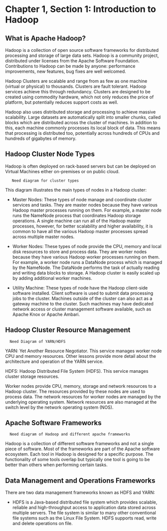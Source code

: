 # Chapter 1, Section 1: Introduction to Hadoop

## What is Apache Hadoop?

Hadoop is a collection of open source software frameworks for distributed processing and storage of large data sets. Hadoop is a community project, distributed under licenses from the Apache Software Foundation. Contributions to Hadoop can be made by anyone: performance improvements, new features, bug fixes are well welcomed.

Hadoop Clusters are scalable and range from as few as one machine (virtual or physical) to thousands. Clusters are fault tolerant. Hadoop services achieve this through redundancy. Clusters are designed to be created using commodity hardware, which not only reduces the price of platform, but potentially reduces support costs as well.

Hadoop also uses distributed storage and processing to achieve massive scalability. Large datasets are automatically split into smaller chunks, called blocks which are distributed across the cluster of machines. In addition to this, each machine commonly processes its local block of data. This means that processing is distributed too, potentially across hundreds of CPUs and hundreds of gigabytes of memory.

## Hadoop Cluster Node Types

Hadoop is often deployed on rack-based servers but can be deployed on Virtual Machines either on-premises or on public cloud.

```
   Need diagram for cluster types
```

This diagram illustrates the main types of nodes in a Hadoop cluster:

- Master Nodes: These types of node manage and coordinate cluster services and tasks. They are master nodes because they have various Hadoop master processes running on them. For example, a master node runs the NameNode process that coordinates Hadoop storage operations. A single machine can run all of the Hadoop master processes, however, for better scalability and higher availability, it is common to have all the various Hadoop master processes spread across multiple master nodes.

- Worker Nodes: These types of node provide the CPU, memory and local disk resources to store and process data. They are worker nodes because they have various Hadoop worker processes running on them. For example, a worker node runs a DataNode process which is managed by the NameNode. The DataNode performs the task of actually reading and writing data blocks to storage. A Hadoop cluster is easily scaled up by adding additional worker machines.

- Utility Machine: These types of node have the Hadoop client-side software installed. Client software is used to submit data processing jobs to the cluster. Machines outside of the cluster can also act as a gateway machine to the cluster. Such machines may have dedicated network access or cluster management software available, such as Apache Knox or Apache Ambari.

## Hadoop Cluster Resource Management

```
  Need Diagram of YARN/HDFS
```

YARN: Yet Another Resource Negotiator. This service manages worker node CPU and memory resources. Other lessons provide more detail about the architecture and operation of the YARN service.

HDFS: Hadoop Distributed File System (HDFS). This service manages cluster storage resources.

Worker nodes provide CPU, memory, storage and network resources to a Hadoop cluster. The resources provided by these nodes are used to process data. The network resources for worker nodes are managed by the underlying operating system. Network resources are also managed at the switch level by the network operating system (NOS).

## Apache Software Frameworks

```
  Need diagram of Hadoop and different apache frameworks
```

Hadoop is a collection of different software frameworks and not a single piece of software. Most of the frameworks are part of the Apache software ecosystem. Each tool in Hadoop is designed for a specific purpose. The functionality of some tools overlap but typically one tool is going to be better than others when performing certain tasks.

## Data Management and Operations Frameworks

There are two data management frameworks known as HDFS and YARN:

- HDFS is a Java-based distributed file system which provides scalable, reliable and high-throughput access to application data stored across multiple servers. The file system is similar to many other conventional file systems such as the Linux File System. HDFS supports read, write and delete operations on file. 
